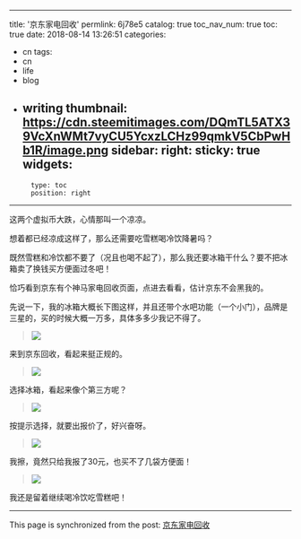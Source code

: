 
---
title: '京东家电回收'
permlink: 6j78e5
catalog: true
toc_nav_num: true
toc: true
date: 2018-08-14 13:26:51
categories:
- cn
tags:
- cn
- life
- blog
- writing
thumbnail: https://cdn.steemitimages.com/DQmTL5ATX39VcXnWMt7vyCU5YcxzLCHz99qmkV5CbPwHb1R/image.png
sidebar:
    right:
        sticky: true
widgets:
    -
        type: toc
        position: right
---


这两个虚拟币大跌，心情那叫一个凉凉。

想着都已经凉成这样了，那么还需要吃雪糕喝冷饮降暑吗？

既然雪糕和冷饮都不要了（况且也喝不起了），那么我还要冰箱干什么？要不把冰箱卖了换钱买方便面过冬吧！

恰巧看到京东有个神马家电回收页面，点进去看看，估计京东不会黑我的。

先说一下，我的冰箱大概长下图这样，并且还带个水吧功能（一个小门），品牌是三星的，买的时候大概一万多，具体多多少我记不得了。
>![](https://cdn.steemitimages.com/DQmTL5ATX39VcXnWMt7vyCU5YcxzLCHz99qmkV5CbPwHb1R/image.png)

来到京东回收，看起来挺正规的。
>![](https://cdn.steemitimages.com/DQmQMs45ug9uxrh4dLajzHAPQvaL2d7DcexQzKLCWSbYxLc/image.png)


选择冰箱，看起来像个第三方呢？
>![](https://cdn.steemitimages.com/DQmQnkQ6DhKU9BWkfSSjNwBCLkn4AD9i5xvNPN4DJWo1xC6/image.png)

按提示选择，就要出报价了，好兴奋呀。
>![](https://cdn.steemitimages.com/DQmPnkstawgq2Rnpki79UF4eywUgjHFDsrypYtwGxBu59A4/image.png)

我擦，竟然只给我报了30元，也买不了几袋方便面！
>![](https://cdn.steemitimages.com/DQmRkjy3UFhGZC778gLUehsoNKKmV2R5pyh5BvB24ZhwoUz/image.png)


我还是留着继续喝冷饮吃雪糕吧！

- - -

This page is synchronized from the post: [京东家电回收](https://steemit.com/@oflyhigh/6j78e5)
